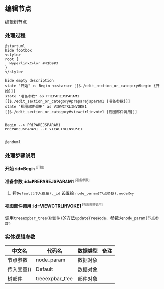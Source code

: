 ## 编辑节点 <!-- {docsify-ignore-all} -->

   编辑树节点

### 处理过程

```plantuml
@startuml
hide footbox
<style>
root {
  HyperlinkColor #42b983
}
</style>

hide empty description
state "开始" as Begin <<start>> [[$./edit_section_or_category#begin {开始}]]
state "准备参数" as PREPAREJSPARAM1  [[$./edit_section_or_category#preparejsparam1 {准备参数}]]
state "视图部件调用" as VIEWCTRLINVOKE1  [[$./edit_section_or_category#viewctrlinvoke1 {视图部件调用}]]


Begin --> PREPAREJSPARAM1
PREPAREJSPARAM1 --> VIEWCTRLINVOKE1


@enduml
```


### 处理步骤说明

#### 开始 :id=Begin<sup class="footnote-symbol"> <font color=gray size=1>[开始]</font></sup>




#### 准备参数 :id=PREPAREJSPARAM1<sup class="footnote-symbol"> <font color=gray size=1>[准备参数]</font></sup>



1. 将`Default(传入变量)._id` 设置给  `node_param(节点参数).nodeKey`

#### 视图部件调用 :id=VIEWCTRLINVOKE1<sup class="footnote-symbol"> <font color=gray size=1>[视图部件调用]</font></sup>



调用`treeexpbar_tree(树部件)`的方法`updateTreeNode`，参数为`node_param(节点参数)`


### 实体逻辑参数

|    中文名   |    代码名    |  数据类型      |备注 |
| --------| --------| --------  | --------   |
|节点参数|node_param|数据对象||
|传入变量(<i class="fa fa-check"/></i>)|Default|数据对象||
|树部件|treeexpbar_tree|部件对象||
